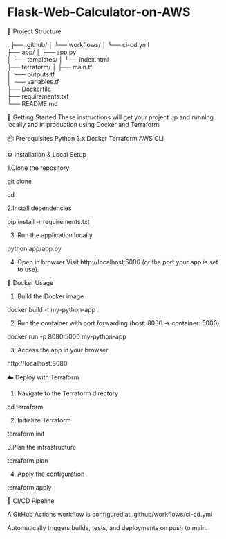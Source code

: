 # Flask-Web-Calculator-on-AWS

📁 Project Structure

.
├── .github/
│   └── workflows/
│       └── ci-cd.yml         
├── app/
│   ├── app.py               
│   └── templates/
│       └── index.html        
├── terraform/
│   ├── main.tf               
│   ├── outputs.tf            
│   └── variables.tf          
├── Dockerfile                
├── requirements.txt          
└── README.md                 

🚀 Getting Started
These instructions will get your project up and running locally and in production using Docker and Terraform.

📦 Prerequisites
Python 3.x
Docker
Terraform
AWS CLI

⚙️ Installation & Local Setup

1.Clone the repository

git clone <your-repo-url>

cd <your-repo-folder>

2.Install dependencies

pip install -r requirements.txt

3. Run the application locally

  python app/app.py

4. Open in browser Visit http://localhost:5000 (or the port your app is set to use).

🐳 Docker Usage

1. Build the Docker image

docker build -t my-python-app .

2. Run the container with port forwarding (host: 8080 → container: 5000)

docker run -p 8080:5000 my-python-app

3. Access the app in your browser

http://localhost:8080

☁️ Deploy with Terraform

1. Navigate to the Terraform directory

cd terraform

2. Initialize Terraform

terraform init

3.Plan the infrastructure

terraform plan

4. Apply the configuration

terraform apply

🔄 CI/CD Pipeline

A GitHub Actions workflow is configured at .github/workflows/ci-cd.yml

Automatically triggers builds, tests, and deployments on push to main.



